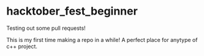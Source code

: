 # hacktober_fest_beginner
Testing out some pull requests!

This is my first time making a repo in a while!
A perfect place for anytype of c++ project.
